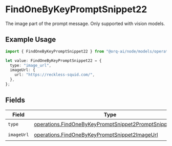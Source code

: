 # FindOneByKeyPromptSnippet22

The image part of the prompt message. Only supported with vision models.

## Example Usage

```typescript
import { FindOneByKeyPromptSnippet22 } from "@orq-ai/node/models/operations";

let value: FindOneByKeyPromptSnippet22 = {
  type: "image_url",
  imageUrl: {
    url: "https://reckless-squid.com/",
  },
};
```

## Fields

| Field                                                                                                                              | Type                                                                                                                               | Required                                                                                                                           | Description                                                                                                                        |
| ---------------------------------------------------------------------------------------------------------------------------------- | ---------------------------------------------------------------------------------------------------------------------------------- | ---------------------------------------------------------------------------------------------------------------------------------- | ---------------------------------------------------------------------------------------------------------------------------------- |
| `type`                                                                                                                             | [operations.FindOneByKeyPromptSnippet2PromptSnippetsType](../../models/operations/findonebykeypromptsnippet2promptsnippetstype.md) | :heavy_check_mark:                                                                                                                 | N/A                                                                                                                                |
| `imageUrl`                                                                                                                         | [operations.FindOneByKeyPromptSnippet2ImageUrl](../../models/operations/findonebykeypromptsnippet2imageurl.md)                     | :heavy_check_mark:                                                                                                                 | N/A                                                                                                                                |